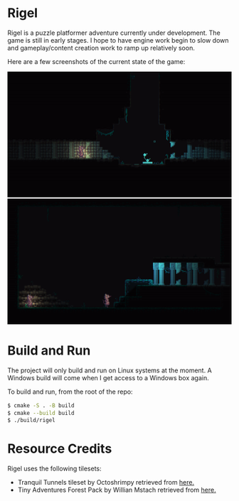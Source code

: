 # Rigel

Rigel is a puzzle platformer adventure currently under development. The game
is still in early stages. I hope to have engine work begin to slow down
and gameplay/content creation work to ramp up relatively soon.

Here are a few screenshots of the current state of the game:

![A screen shot of the Rigel game](/resource/screenshot1.png)
![A screen shot of the Rigel game](/resource/screenshot2.png)

# Build and Run

The project will only build and run on Linux systems at the moment. A Windows build
will come when I get access to a Windows box again.

To build and run, from the root of the repo:
```sh
$ cmake -S . -B build
$ cmake --build build
$ ./build/rigel
```

# Resource Credits

Rigel uses the following tilesets:
- Tranquil Tunnels tileset by Octoshrimpy retrieved from [here.](https://octoshrimpy.itch.io/tranquil-tunnels)
- Tiny Adventures Forest Pack by Willian Mstach retrieved from [here.](https://willianmstach.itch.io/tiny-adventure-forest)
